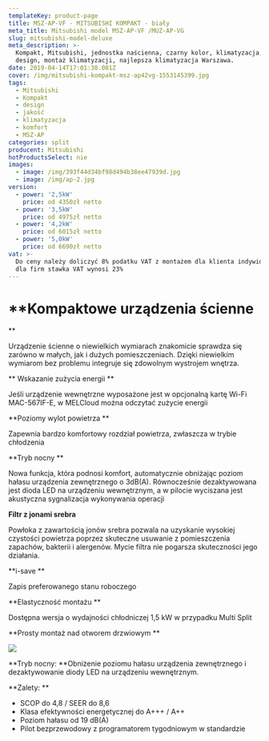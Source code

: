 ```yaml
---
templateKey: product-page
title: MSZ-AP-VF - MITSUBISHI KOMPAKT - biały
meta_title: Mitsubishi model MSZ-AP-VF /MUZ-AP-VG
slug: mitsubishi-model-deluxe
meta_description: >-
  Kompakt, Mitsubishi, jednostka naścienna, czarny kolor, klimatyzacja, komfort,
  design, montaż klimatyzacji, najlepsza klimatyzacja Warszawa.
date: 2019-04-14T17:01:38.081Z
cover: /img/mitsubishi-kompakt-msz-ap42vg-1553145399.jpg
tags:
  - Mitsubishi
  - Kompakt
  - design
  - jakość
  - klimatyzacja
  - komfort
  - MSZ-AP
categories: split
producent: Mitsubishi
hotProductsSelect: nie
images:
  - image: /img/393f44d34bf98d494b38ee47939d.jpg
  - image: /img/ap-2.jpg
version:
  - power: '2,5kW'
    price: od 4350zł netto
  - power: '3,5kW'
    price: od 4975zł netto
  - power: '4,2kW'
    price: od 6015zł netto
  - power: '5,0kW'
    price: od 6690zł netto
vat: >-
  Do ceny należy doliczyć 8% podatku VAT z montażem dla klienta indywidualnego,
  dla firm stawka VAT wynosi 23%
---
```

# **Kompaktowe urządzenia ścienne**

Urządzenie ścienne o niewielkich wymiarach znakomicie sprawdza się zarówno w małych, jak i dużych pomieszczeniach. Dzięki niewielkim wymiarom bez problemu integruje się zdowolnym wystrojem wnętrza.

**Wskazanie zużycia energii**

Jeśli urządzenie wewnętrzne wyposażone jest w opcjonalną kartę Wi-Fi MAC-567IF-E, w MELCloud można odczytać zużycie energii

**Poziomy wylot powietrza**

Zapewnia bardzo komfortowy rozdział powietrza, zwłaszcza w trybie chłodzenia

**Tryb nocny**

Nowa funkcja, która podnosi komfort, automatycznie obniżając poziom hałasu urządzenia zewnętrznego o 3dB(A). Równocześnie dezaktywowana jest dioda LED na urządzeniu wewnętrznym, a w pilocie wyciszana jest akustyczna sygnalizacja wykonywania operacji

**Filtr z jonami srebra**

Powłoka z zawartością jonów srebra pozwala na uzyskanie wysokiej czystości powietrza poprzez skuteczne usuwanie z pomieszczenia zapachów, bakterii i alergenów. Mycie filtra nie pogarsza skuteczności jego działania.

**i-save**

Zapis preferowanego stanu roboczego

**Elastyczność montażu**

Dostępna wersja o wydajności chłodniczej 1,5 kW w przypadku Multi Split

**Prosty montaż nad otworem drzwiowym**



![](/img/grafik_nachtmodus_msz_ap.jpg)

**Tryb nocny: **Obniżenie poziomu hałasu urządzenia zewnętrznego i dezaktywowanie diody LED na urządzeniu wewnętrznym.

**Zalety:**

* SCOP do 4,8 / SEER do 8,6
* Klasa efektywności energetycznej do A+++ / A++
* Poziom hałasu od 19 dB(A)
* Pilot bezprzewodowy z programatorem tygodniowym w standardzie
